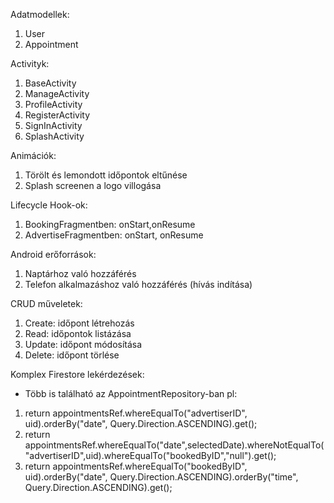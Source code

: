 Adatmodellek:
1. User
2. Appointment

Activityk:
1. BaseActivity
2. ManageActivity
3. ProfileActivity
4. RegisterActivity
5. SignInActivity
6. SplashActivity

Animációk:
1. Törölt és lemondott időpontok eltűnése
2. Splash screenen a logo villogása

Lifecycle Hook-ok:
1. BookingFragmentben: onStart,onResume
2. AdvertiseFragmentben: onStart, onResume

Android erőforrások:
1. Naptárhoz való hozzáférés
2. Telefon alkalmazáshoz való hozzáférés (hívás indítása)

CRUD műveletek:
1. Create: időpont létrehozás
2. Read: időpontok listázása
3. Update: időpont módosítása
4. Delete: időpont törlése

Komplex Firestore lekérdezések:
- Több is található az AppointmentRepository-ban pl:
1. return appointmentsRef.whereEqualTo("advertiserID", uid).orderBy("date", Query.Direction.ASCENDING).get();
2. return appointmentsRef.whereEqualTo("date",selectedDate).whereNotEqualTo("advertiserID",uid).whereEqualTo("bookedByID","null").get();
3. return appointmentsRef.whereEqualTo("bookedByID", uid).orderBy("date", Query.Direction.ASCENDING).orderBy("time", Query.Direction.ASCENDING).get();
